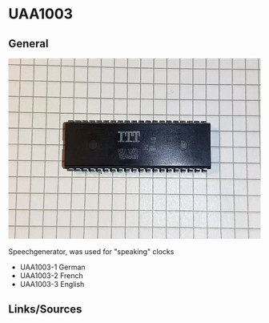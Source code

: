 # UAA1003

## General

<img src="UAA1003.png" width="600" height="360">	

Speechgenerator, was used for "speaking" clocks

- UAA1003-1 German
- UAA1003-2 French
- UAA1003-3 English

## Links/Sources
